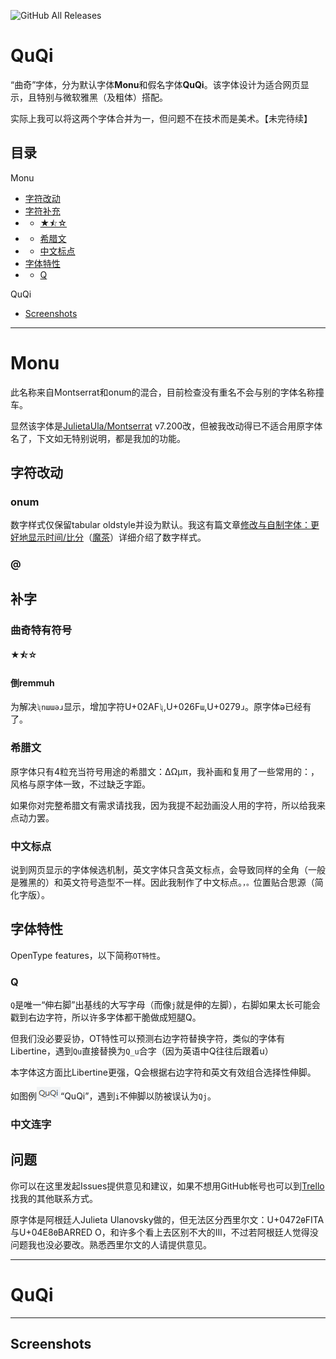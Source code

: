 ![GitHub All Releases](https://img.shields.io/github/downloads/MY1L/QuQi/total)

# QuQi
“曲奇”字体，分为默认字体**Monu**和假名字体**QuQi**。该字体设计为适合网页显示，且特别与微软雅黑（及粗体）搭配。

实际上我可以将这两个字体合并为一，但问题不在技术而是美术。【未完待续】

## 目录
Monu
* [字符改动](#字符改动)
* [字符补充](#补字)
* * [★⯪☆](#曲奇特有符号)
* * [希腊文](#希腊文)
* * [中文标点](#中文标点)
* [字体特性](#字体特性)
* * [Q](#Q)

QuQi
* [Screenshots](#Screenshots)

***
# Monu
此名称来自Montserrat和onum的混合，目前检查没有重名不会与别的字体名称撞车。

显然该字体是[JulietaUla/Montserrat](https://github.com/JulietaUla/Montserrat) v7.200改，但被我改动得已不适合用原字体名了，下文如无特别说明，都是我加的功能。
## 字符改动

### onum
数字样式仅保留tabular oldstyle并设为默认。我这有篇文章[修改与自制字体：更好地显示时间/比分](https://www.bilibili.com/read/cv4146730)（[魔茶](https://magictea.cc/topic/1251/)）详细介绍了数字样式。

### @

## 补字

### 曲奇特有符号
#### ★⯪☆

#### 倒remmuh
为解决`ʯnɯɯəɹ`显示，增加字符U+02AF`ʯ`,U+026F`ɯ`,U+0279`ɹ`。原字体ə已经有了。

### 希腊文
原字体只有4粒充当符号用途的希腊文：ΔΩμπ，我补画和复用了一些常用的：，风格与原字体一致，不过缺乏字距。

如果你对完整希腊文有需求请找我，因为我提不起劲画没人用的字符，所以给我来点动力罢。

### 中文标点
说到网页显示的字体候选机制，英文字体只含英文标点，会导致同样的全角（一般是雅黑的）和英文符号造型不一样。因此我制作了中文标点。`，。`位置贴合思源（简化字版）。

## 字体特性
OpenType features，以下简称`OT特性`。

### Q
`Q`是唯一“伸右脚”出基线的大写字母（而像`j`就是伸的左脚），右脚如果太长可能会戳到右边字符，所以许多字体都干脆做成短腿Q。

但我们没必要妥协，OT特性可以预测右边字符替换字符，类似的字体有Libertine，遇到`Qu`直接替换为`Q_u`合字（因为英语中Q往往后跟着u）

本字体这方面比Libertine更强，Q会根据右边字符和英文有效组合选择性伸脚。

如图例![shot-QuQi](/_img/shot-QuQi.png)“QuQi”，遇到`i`不伸脚以防被误认为`Qj`。

### 中文连字

## 问题
你可以在这里发起Issues提供意见和建议，如果不想用GitHub帐号也可以到[Trello](https://trello.com/b/PKO8boiM/)找我的其他联系方式。

原字体是阿根廷人Julieta Ulanovsky做的，但无法区分西里尔文：U+0472`Ѳ`FITA与U+04E8`Ө`BARRED O，和许多个看上去区别不大的ІӀӏ，不过若阿根廷人觉得没问题我也没必要改。熟悉西里尔文的人请提供意见。

***
# QuQi

***
## Screenshots
